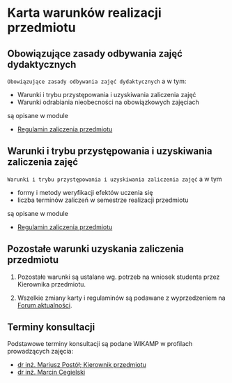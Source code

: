 # Karta warunków realizacji przedmiotu

## Obowiązujące zasady odbywania zajęć dydaktycznych

`Obowiązujące zasady odbywania zajęć dydaktycznych` a w tym: 

- Warunki i trybu przystępowania i uzyskiwania zaliczenia zajęć
- Warunki odrabiania nieobecności na obowiązkowych zajęciach

są opisane w module

- [Regulamin zaliczenia przedmiotu](https://ftims.edu.p.lodz.pl/mod/page/view.php?id=65315)
  

## Warunki i trybu przystępowania i uzyskiwania zaliczenia zajęć

`Warunki i trybu przystępowania i uzyskiwania zaliczenia zajęć` a w tym

* formy i metody weryfikacji efektów uczenia się  
* liczba terminów zaliczeń w semestrze realizacji przedmiotu

są opisane w module

- [Regulamin zaliczenia przedmiotu](https://ftims.edu.p.lodz.pl/mod/page/view.php?id=65315)
 
## Pozostałe warunki uzyskania zaliczenia przedmiotu

1. Pozostałe warunki są ustalane wg. potrzeb na wniosek studenta przez Kierownika przedmiotu. 

2. Wszelkie zmiany karty i regulaminów są podawane z wyprzedzeniem na [Forum aktualności](https://ftims.edu.p.lodz.pl/mod/forum/view.php?id=65294).

## Terminy konsultacji

Podstawowe terminy konsultacji są podane WIKAMP w profilach prowadzących zajęcia:

- [dr inż. Mariusz Postół; Kierownik przedmiotu](https://ftims.edu.p.lodz.pl/user/profile.php?id=2938)
- [dr inż. Marcin Cegielski](https://ftims.edu.p.lodz.pl/user/profile.php?id=773) 

 